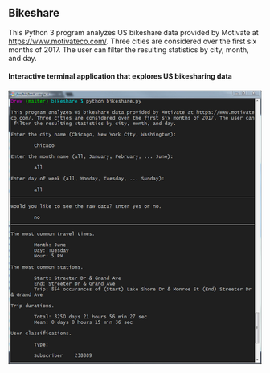 ## Bikeshare

This Python 3 program analyzes US bikeshare data provided by Motivate at https://www.motivateco.com/. Three cities are considered over the first six months of 2017. The user can filter the resulting statistics by city, month, and day.

#### Interactive terminal application that explores US bikesharing data
#### ![](demo/terminal.jpg)
